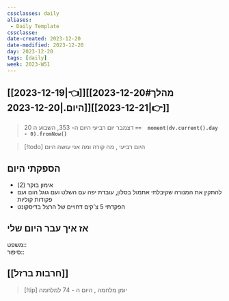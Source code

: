 ```yaml
---
cssclasses: daily
aliases:
 - Daily Template
cssclasse: 
date-created: 2023-12-20
date-modified: 2023-12-20
day: 2023-12-20
tags: [daily]
week: 2023-W51
---
```


## [[2023-12-19|👈]][[2023-12-20#מהלך היום.|2023-12-20]][[2023-12-21|👉]]

>  20 דצמבר יום רביעי היום ה- 353, השבוע ה **`==  moment(dv.current().day - 0).fromNow()`**

 > [!todo] היום רביעי , מה קורה ומה אני עושה היום

## הספקתי היום

- אימון בוקר (2)
- להתקין את המנורה שקיבלתי אתמול בסלון, עובדת יפה עם השלט ועם גוגל הום ועם פקודות קוליות
- הפקדתי 5 צ'קים דחויים של הרצל בדיסקונט

## אז איך עבר היום שלי

משפט::  
סיפור::

## [[חרבות ברזל]]

> [!tip]  יומן מלחמה , היום ה - 74 למלחמה
